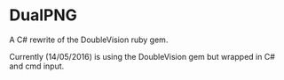 # DualPNG
A C# rewrite of the DoubleVision ruby gem.

Currently (14/05/2016) is using the DoubleVision gem but wrapped in C# and cmd input.

